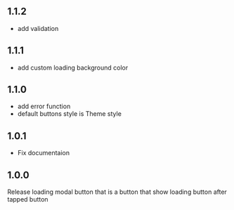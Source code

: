 ## 1.1.2
- add validation

## 1.1.1
- add custom loading background color

## 1.1.0
- add error function
- default buttons style is Theme style

## 1.0.1
- Fix documentaion

## 1.0.0
Release loading modal button that is a button that show loading button after tapped button
